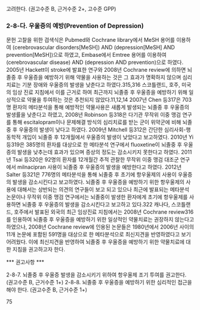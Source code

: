 고려한다. (권고수준 B, 근거수준 2+, 고수준 GPP)

### 2-8-다. 우울증의 예방(Prevention of Depression)

문헌 고찰을 위한 검색식은 Pubmed와 Cochrane library에서 MeSH 용어를 이용하여 (cerebrovascular disorders[MeSH]) AND (depression[MeSH] AND prevention[MeSH])으로 하였고, Embase에서 Emtree 용어를 이용하여 (cerebrovascular disease) AND (depression AND prevention)으로 하였다.
2005년 Hackett이 stroke에 발표한 연구와 2008년 Cochrane review에 의하면 뇌졸중 후 우울증을 예방하기 위해 약물을 사용하는 것은 그 효과가 명확하지 않으며 심리치료는 기분 장애와 우울증의 발생을 낮춘다고 하였다.315,316 스코틀랜드, 호주, 미국의 임상 진료 지침에서 이를 근거로 하여 최근까지 뇌졸중 후 우울증을 예방하기 위해 일상적으로 약물을 투여하는 것은 추천되지 않았다.11,12,14
2007년 Chen 등317은 703명 환자의 메타분석을 통해 예방적인 약물사용은 새롭게 발생되는 뇌졸중 후 우울증의 발생률을 낮춘다고 하였고, 2008년 Robinson 등318은 다기관 무작위 이중 맹검 연구를 통해 escitalopram이나 문제해결 방식의 심리치료를 받는 군이 위약군에 비해 뇌졸중 후 우울증의 발생이 낮다고 하였다. 2009년 Mitchell 등312은 간단한 심리사회-행동학적 개입이 뇌졸중 후 12개월에서 우울증의 발생이 낮았다고 보고하였다. 2010년 Yi 등319은 385명의 환자를 대상으로 한 메타분석 연구에서 fluoxetine이 뇌졸중 후 우울증의 발생을 낮추는데 효과가 있으며 증상의 정도는 감소시키지 못한다고 하였다. 2011년 Tsai 등320은 92명의 환자를 12개월간 추적 관찰한 무작위 이중 맹검 대조군 연구에서 milnacipran 사용이 뇌졸중 후 우울증의 발생을 예방한다고 하였다. 2012년 Salter 등321은 776명의 메타분석을 통해 뇌졸중 후 초기에 항우울제의 사용이 우울증의 발생을 감소시킨다고 보고하였다. 뇌졸중 후 우울증을 예방하기 위한 항우울제의 사용에 대해서는 상반되는 의견의 연구들이 보고 되고 있으나 최근에 발표되는 메타분석 논문이나 무작위 이중 맹검 연구에서는 뇌졸중이 발생한 환자에게 초기에 항우울제를 사용하면 뇌졸중 후 우울증의 발생을 감소시킨다고 보고하고 있다.322 캐나다, 스코틀랜드, 호주에서 발표된 외국의 최근 임상진료 지침에서는 2008년 Cochrane review316를 인용하여 뇌졸중 후 우울증을 예방하기 위한 일상적인 약물치료는 권장하지 않는다고 하였으나, 2008년 Cochrane review에 인용된 논문들은 1980년에서 2006년 사이의 11개 논문에 포함된 591명을 대상으로 한 메타분석으로 최신지견을 반영하였다고 보기 어려웠다. 이에 최신지견을 반영하여 뇌졸중 후 우울증을 예방하기 위한 약물치료에 대한 지침을 권고하고자 한다.

*** 권고사항 ***

2-8-7. 뇌졸중 후 우울증 발생을 감소시키기 위하여 항우울제 조기 투여를 권고한다. (권고수준 B, 근거수준 1+)
2-8-8. 뇌졸중 후 우울증을 예방하기 위한 심리적인 접근을 해야 한다. (권고수준 B, 근거수준 1+)

<PAGE>75